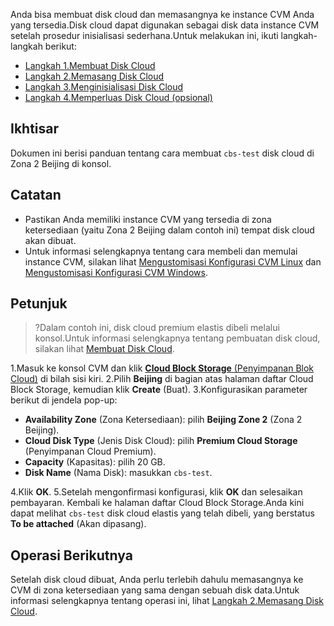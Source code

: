 Anda bisa membuat disk cloud dan memasangnya ke instance CVM Anda yang tersedia.Disk cloud dapat digunakan sebagai disk data instance CVM setelah prosedur inisialisasi sederhana.Untuk melakukan ini, ikuti langkah-langkah berikut:
- [Langkah 1.Membuat Disk Cloud](https://intl.cloud.tencent.com/document/product/362/31647)
- [Langkah 2.Memasang Disk Cloud](https://intl.cloud.tencent.com/document/product/362/39991)
- [Langkah 3.Menginisialisasi Disk Cloud](https://intl.cloud.tencent.com/document/product/362/31645)
- [Langkah 4.Memperluas Disk Cloud (opsional)](https://intl.cloud.tencent.com/document/product/362/31646)

## Ikhtisar
Dokumen ini berisi panduan tentang cara membuat `cbs-test` disk cloud di Zona 2 Beijing di konsol.

## Catatan
- Pastikan Anda memiliki instance CVM yang tersedia di zona ketersediaan (yaitu Zona 2 Beijing dalam contoh ini) tempat disk cloud akan dibuat.
- Untuk informasi selengkapnya tentang cara membeli dan memulai instance CVM, silakan lihat [Mengustomisasi Konfigurasi CVM Linux](https://intl.cloud.tencent.com/document/product/213/10517) dan [Mengustomisasi Konfigurasi CVM Windows](https://intl.cloud.tencent.com/document/product/213/10516).

## Petunjuk
>?Dalam contoh ini, disk cloud premium elastis dibeli melalui konsol.Untuk informasi selengkapnya tentang pembuatan disk cloud, silakan lihat [Membuat Disk Cloud](https://intl.cloud.tencent.com/document/product/362/5744).

1.Masuk ke konsol CVM dan klik [**Cloud Block Storage** (Penyimpanan Blok Cloud)](https://console.cloud.tencent.com/cvm/cbs) di bilah sisi kiri.
2.Pilih **Beijing** di bagian atas halaman daftar Cloud Block Storage, kemudian klik **Create** (Buat).
3.Konfigurasikan parameter berikut di jendela pop-up:
- **Availability Zone** (Zona Ketersediaan): pilih **Beijing Zone 2** (Zona 2 Beijing).
- **Cloud Disk Type** (Jenis Disk Cloud): pilih **Premium Cloud Storage** (Penyimpanan Cloud Premium).
- **Capacity** (Kapasitas): pilih 20 GB.
- **Disk Name** (Nama Disk): masukkan `cbs-test`.

4.Klik **OK**.
5.Setelah mengonfirmasi konfigurasi, klik **OK** dan selesaikan pembayaran.
Kembali ke halaman daftar Cloud Block Storage.Anda kini dapat melihat `cbs-test` disk cloud elastis yang telah dibeli, yang berstatus **To be attached** (Akan dipasang).


## Operasi Berikutnya
Setelah disk cloud dibuat, Anda perlu terlebih dahulu memasangnya ke CVM di zona ketersediaan yang sama dengan sebuah disk data.Untuk informasi selengkapnya tentang operasi ini, lihat [Langkah 2.Memasang Disk Cloud](https://intl.cloud.tencent.com/document/product/362/39991).
